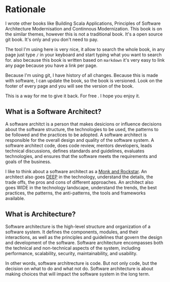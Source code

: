 # Rationale

I wrote other books like Building Scala Applications, Principles of Software Architecture Modernisation and Continnous Modernization. This book is on the similar themes, however this is not a traditional book. It's a open source git book. It's only and you don't need to pay.

The tool I'm using here is very nice, it allow to search the whole book, in any page just type `/` in your keyboard and start typing what you want to search for. also because this book is written based on `markdown` it's very easy to link any page because you have a link per page. 

Because I'm using git, I have history of all changes. Because this is made with software, I can update the book, so the book is versioned. Look on the footer of every page and you will see the version of the book.

This is a way for me to give it back. For free . I hope you enjoy it.

## What is a Software Architect?

A software architct is a person that makes desicions or influence decisions about the software structure, the technologies to be used, the patterns to be followed and the practices to be adopted. A software architect is responsible for the overall design and quality of the software system. A software architect code, does code review, mentors developers, leads technical discussions, defines standards and guidelines, evaluates technologies, and ensures that the software meets the requirements and goals of the business.

I like to think about a software architect as a [Monk and Rockstar](https://diego-pacheco.blogspot.com/2025/02/the-monk-and-rockstar.html). An architect also goes [DEEP](https://diego-pacheco.blogspot.com/2023/08/shallow-vs-deep-mindset.html) in the technology, understand the details, the trade offs, the pros and cons of different approaches. An architect also goes WIDE in the technology landscape, understand the trends, the best practices, the patterns, the anti-patterns, the tools and frameworks available.

## What is Architecture?

Software architecture is the high-level structure and organization of a software system. It defines the components, modules, and their interactions, as well as the principles and guidelines that govern the design and development of the software. Software architecture encompasses both the technical and non-technical aspects of the system, including performance, scalability, security, maintainability, and usability.

In other words, software architrecture is code. But not only code, but the decision on what to do and what not do. Software architecture is about making choices that will impact the software system in the long term.